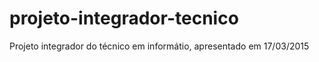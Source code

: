 # projeto-integrador-tecnico
Projeto integrador do técnico em informátio, apresentado em 17/03/2015 
